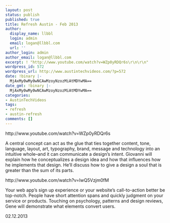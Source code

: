 ```yaml
---
layout: post
status: publish
published: true
title: Refresh Austin - Feb 2013
author:
  display_name: llbbl
  login: admin
  email: logan@llbbl.com
  url: ''
author_login: admin
author_email: logan@llbbl.com
excerpt: ! "http://www.youtube.com/watch?v=WZp0yRDQr6s\r\n\r\n"
wordpress_id: 572
wordpress_url: http://www.austintechvideos.com/?p=572
date: !binary |-
  MjAxMy0wMy0wNCAwMzoyNzozMiAtMDYwMA==
date_gmt: !binary |-
  MjAxMy0wMy0wNCAwMzoyNzozMiAtMDYwMA==
categories:
- AustinTechVideos
tags:
- refresh
- austin-refresh
comments: []
---
```

<p>http://www.youtube.com/watch?v=WZp0yRDQr6s</p>
<p><a id="more"></a><a id="more-572"></a></p>
<p>A central concept can act as the glue that ties together content, tone, language, layout, art, typography, brand, message and technology into an intuitive whole–and it can communicate a design’s intent. Giovanni will explain how he conceptualizes a design idea and how that influences how he implements that design. He’ll discuss how to give a design a soul that is greater than the sum of its parts.</p>
<p>http://www.youtube.com/watch?v=lwQ5Vzjm0fM</p>
<p>Your web app’s sign up experience or your website’s call-to-action better be top-notch. People have short attention spans and quickly judgment on your service or products. Touching on psychology, patterns and design reviews, Gene will demonstrate what elements convert users.</p>
<p>02.12.2013</p>
